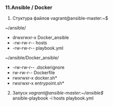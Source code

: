 ### 11.Ansible / Docker

1. Стуктура файлов
vagrant@ansible-master:~$

~/ansible/
  * drwxrwxr-x   Docker_ansible
  * -rw-rw-r--   hosts
  * -rw-rw-r--   playbook.yml

~/ansible/Docker_ansible/
  * -rw-rw-r--   .dockerignore
  * rw-rw-r--   Dockerfile
  * rwxrwxr-x   docker.sh*
  * rwxrwxr-x   entrypoint.sh*

2. Запуск 
*vagrant@ansible-master:~/ansible$*  
ansible-playbook -i hosts playbook.yml

